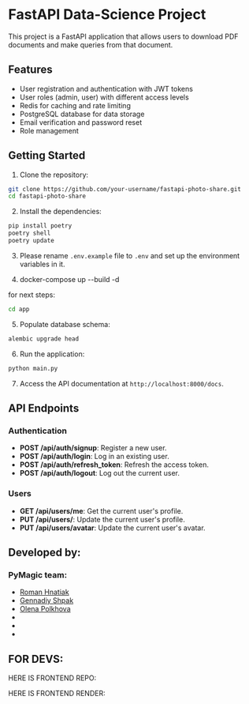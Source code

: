 # FastAPI Data-Science Project

This project is a FastAPI application that allows users to download PDF documents and make queries from that document.

## Features

- User registration and authentication with JWT tokens
- User roles (admin, user) with different access levels
- Redis for caching and rate limiting
- PostgreSQL database for data storage
- Email verification and password reset
- Role management

## Getting Started

1. Clone the repository:

```bash
git clone https://github.com/your-username/fastapi-photo-share.git
cd fastapi-photo-share
```

2. Install the dependencies:

```bash
pip install poetry
poetry shell
poetry update
```

3. Please rename `.env.example` file to `.env` and set up the environment variables in it.

4. docker-compose up --build -d

for next steps:

```bash
cd app
```

5. Populate database schema:

```bash
alembic upgrade head
```

6. Run the application:

```bash
python main.py
```

7. Access the API documentation at `http://localhost:8000/docs`.

## API Endpoints

### Authentication

- **POST /api/auth/signup**: Register a new user.
- **POST /api/auth/login**: Log in an existing user.
- **POST /api/auth/refresh_token**: Refresh the access token.
- **POST /api/auth/logout**: Log out the current user.

### Users

- **GET /api/users/me**: Get the current user's profile.
- **PUT /api/users/**: Update the current user's profile.
- **PUT /api/users/avatar**: Update the current user's avatar.

## Developed by:

### PyMagic team:

- [Roman Hnatiak](https://github.com/Hnatiak)
- [Gennadiy Shpak](https://github.com/gyshpak)
- [Olena Polkhova](https://github.com/ElenaPolkhovaS)
- 
- 
- 

## FOR DEVS:

HERE IS FRONTEND REPO: 

HERE IS FRONTEND RENDER: 

&#xa0;
